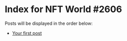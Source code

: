 # Index for NFT World #2606
Posts will be displayed in the order below:

- [Your first post](./001-first.md)

